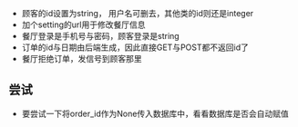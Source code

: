 * 顾客的id设置为string， 用户名可删去，其他类的id则还是integer
* 加个setting的url用于修改餐厅信息
* 餐厅登录是手机号与密码，顾客登录是string
* 订单的id与日期由后端生成，因此直接GET与POST都不返回id了
* 餐厅拒绝订单，发信号到顾客那里


## 尝试

* 要尝试一下将order_id作为None传入数据库中，看看数据库是否会自动赋值
